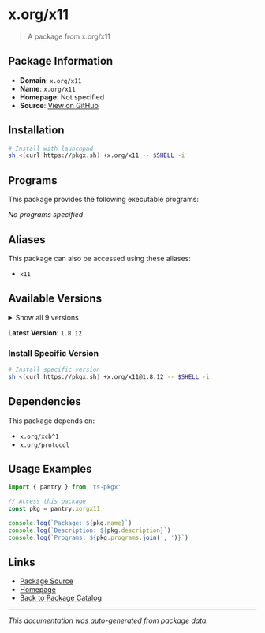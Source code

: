 # x.org/x11

> A package from x.org/x11

## Package Information

- **Domain**: `x.org/x11`
- **Name**: `x.org/x11`
- **Homepage**: Not specified
- **Source**: [View on GitHub](https://github.com/pkgxdev/pantry/tree/main/projects/x.org/x11/package.yml)

## Installation

```bash
# Install with launchpad
sh <(curl https://pkgx.sh) +x.org/x11 -- $SHELL -i
```

## Programs

This package provides the following executable programs:

*No programs specified*

## Aliases

This package can also be accessed using these aliases:

- `x11`

## Available Versions

<details>
<summary>Show all 9 versions</summary>

- `1.8.12`, `1.8.11`, `1.8.10`, `1.8.9`, `1.8.8`
- `1.8.7`, `1.8.6`, `1.8.5`, `1.8.4`

</details>

**Latest Version**: `1.8.12`

### Install Specific Version

```bash
# Install specific version
sh <(curl https://pkgx.sh) +x.org/x11@1.8.12 -- $SHELL -i
```

## Dependencies

This package depends on:

- `x.org/xcb^1`
- `x.org/protocol`

## Usage Examples

```typescript
import { pantry } from 'ts-pkgx'

// Access this package
const pkg = pantry.xorgx11

console.log(`Package: ${pkg.name}`)
console.log(`Description: ${pkg.description}`)
console.log(`Programs: ${pkg.programs.join(', ')}`)
```

## Links

- [Package Source](https://github.com/pkgxdev/pantry/tree/main/projects/x.org/x11/package.yml)
- [Homepage](#)
- [Back to Package Catalog](../package-catalog.md)

---

*This documentation was auto-generated from package data.*
